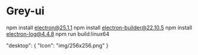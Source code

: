# Grey-ui

npm install electron@25.1.1
npm install electron-builder@22.10.5
npm install electron-log@4.4.8
npm run build:linux64

"desktop": {
        "Icon": "img/256x256.png"
      }